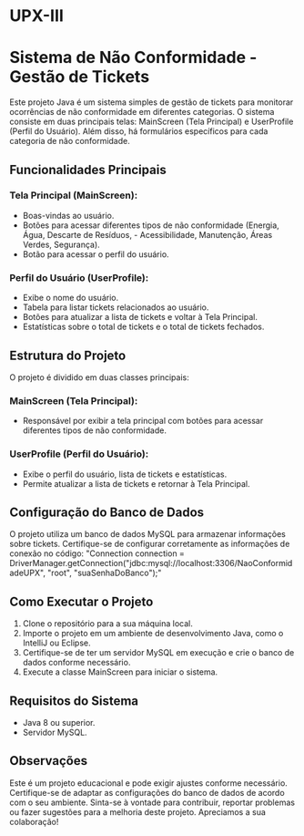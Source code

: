 # UPX-III

# Sistema de Não Conformidade - Gestão de Tickets

Este projeto Java é um sistema simples de gestão de tickets para monitorar ocorrências de não conformidade em diferentes categorias. O sistema consiste em duas principais telas: MainScreen (Tela Principal) e UserProfile (Perfil do Usuário). Além disso, há formulários específicos para cada categoria de não conformidade.

## Funcionalidades Principais
### Tela Principal (MainScreen):
- Boas-vindas ao usuário.
- Botões para acessar diferentes tipos de não conformidade (Energia, Água, Descarte de Resíduos, - Acessibilidade, Manutenção, Áreas Verdes, Segurança).
- Botão para acessar o perfil do usuário.
  
### Perfil do Usuário (UserProfile):
- Exibe o nome do usuário.
- Tabela para listar tickets relacionados ao usuário.
- Botões para atualizar a lista de tickets e voltar à Tela Principal.
- Estatísticas sobre o total de tickets e o total de tickets fechados.

## Estrutura do Projeto
O projeto é dividido em duas classes principais:

### MainScreen (Tela Principal):
- Responsável por exibir a tela principal com botões para acessar diferentes tipos de não conformidade.
  
### UserProfile (Perfil do Usuário):
- Exibe o perfil do usuário, lista de tickets e estatísticas.
- Permite atualizar a lista de tickets e retornar à Tela Principal.

## Configuração do Banco de Dados
O projeto utiliza um banco de dados MySQL para armazenar informações sobre tickets. Certifique-se de configurar corretamente as informações de conexão no código:
"Connection connection = DriverManager.getConnection("jdbc:mysql://localhost:3306/NaoConformidadeUPX", "root", "suaSenhaDoBanco");"

## Como Executar o Projeto
1. Clone o repositório para a sua máquina local.
2. Importe o projeto em um ambiente de desenvolvimento Java, como o IntelliJ ou Eclipse.
3. Certifique-se de ter um servidor MySQL em execução e crie o banco de dados conforme necessário.
4. Execute a classe MainScreen para iniciar o sistema.
   
## Requisitos do Sistema
- Java 8 ou superior.
- Servidor MySQL.
  
## Observações
Este é um projeto educacional e pode exigir ajustes conforme necessário.
Certifique-se de adaptar as configurações do banco de dados de acordo com o seu ambiente.
Sinta-se à vontade para contribuir, reportar problemas ou fazer sugestões para a melhoria deste projeto. Apreciamos a sua colaboração!
